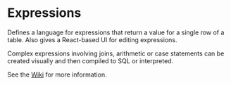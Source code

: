 # Expressions

Defines a language for expressions that return a value for a single row of a table. Also gives a React-based UI for editing expressions.

Complex expressions involving joins, arithmetic or case statements can be created visually and then compiled to SQL or interpreted.

See the [Wiki](https://github.com/mWater/mwater-expressions/wiki) for more information.
